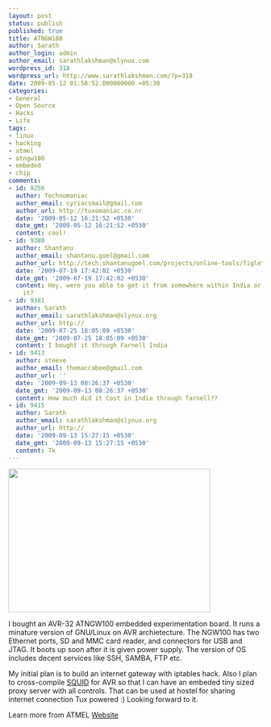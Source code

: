 ```yaml
---
layout: post
status: publish
published: true
title: ATNGW100
author: Sarath
author_login: admin
author_email: sarathlakshman@slynux.com
wordpress_id: 318
wordpress_url: http://www.sarathlakshman.com/?p=318
date: 2009-05-12 01:58:52.000000000 +05:30
categories:
- General
- Open Source
- Hacks
- Life
tags:
- linux
- hacking
- atmel
- atngw100
- embeded
- chip
comments:
- id: 9256
  author: Technomaniac
  author_email: cyriacsmail@gmail.com
  author_url: http://tuxomaniac.co.nr
  date: '2009-05-12 16:21:52 +0530'
  date_gmt: '2009-05-12 16:21:52 +0530'
  content: cool!
- id: 9380
  author: Shantanu
  author_email: shantanu.goel@gmail.com
  author_url: http://tech.shantanugoel.com/projects/online-tools/figlet-online
  date: '2009-07-19 17:42:02 +0530'
  date_gmt: '2009-07-19 17:42:02 +0530'
  content: Hey, were you able to get it from somewhere within India or did you import
    it?
- id: 9381
  author: Sarath
  author_email: sarathlakshman@slynux.org
  author_url: http://
  date: '2009-07-25 18:05:09 +0530'
  date_gmt: '2009-07-25 18:05:09 +0530'
  content: I bought it through Farnell India
- id: 9413
  author: steeve
  author_email: themaccabee@gmail.com
  author_url: ''
  date: '2009-09-13 08:26:37 +0530'
  date_gmt: '2009-09-13 08:26:37 +0530'
  content: How much did it Cost in India through farnell??
- id: 9415
  author: Sarath
  author_email: sarathlakshman@slynux.org
  author_url: http://
  date: '2009-09-13 15:27:15 +0530'
  date_gmt: '2009-09-13 15:27:15 +0530'
  content: 7k
---
```

<img class="alignnone" title="ATNGW100" src="http://lh6.ggpht.com/_DtNSSwv0BQs/SgjV5nPfnNI/AAAAAAAAAmc/pEcVCAuoyXY/s400/avr.JPG" alt="" width="400" height="285" />

I bought an AVR-32 ATNGW100 embedded experimentation board. It runs a minature version of GNU/Linux on AVR archietecture. The NGW100 has two Ethernet ports, SD and MMC card reader, and connectors for USB and JTAG. It boots up soon after it is given power supply. The version of OS includes decent services like SSH, SAMBA, FTP etc.

My initial plan is to build an internet gateway with iptables hack. Also I plan to cross-compile <a href="http://www.squid-cache.org/">SQUID</a> for AVR so that I can have an embeded tiny sized proxy server with all controls. That can be used at hostel for sharing internet connection Tux powered :) Looking forward to it.

Learn more from ATMEL <a href="http://atmel.com/dyn/products/tools_card.asp?tool_id=4102">Website</a>
